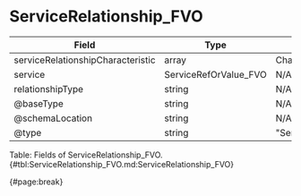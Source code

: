 <!--
    ATTENTION: This file was generated via gradle!
               Do NOT manually edit this file! Any such changes will be overwritten!
-->

# ServiceRelationship_FVO

| Field | Type | Format | Required |
| ------- | ------- | ------- | --- |
| serviceRelationshipCharacteristic | array | Characteristic_FVO | No |
| service | ServiceRefOrValue_FVO | N/A | No |
| relationshipType | string | N/A | Yes |
| @baseType | string | N/A | No |
| @schemaLocation | string | N/A | No |
| @type | string | "ServiceRelationship" | Yes |

Table: Fields of ServiceRelationship_FVO. {#tbl:ServiceRelationship_FVO.md:ServiceRelationship_FVO}

{#page:break}
